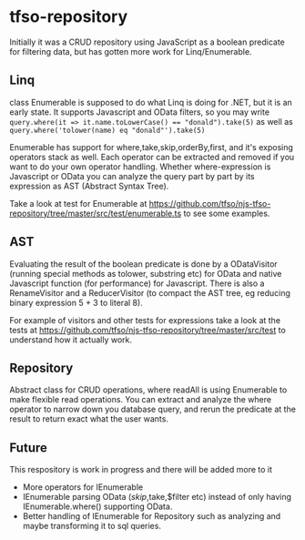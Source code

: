 ﻿# tfso-repository
 Initially it was a CRUD repository using JavaScript as a boolean predicate for filtering data, but has gotten more work for Linq/Enumerable.
 
 ## Linq
 class Enumerable is supposed to do what Linq is doing for .NET, but it is an early state. It supports Javascript and OData filters, so you may write ```query.where(it => it.name.toLowerCase() == "donald").take(5)``` as well as ```query.where('tolower(name) eq "donald"').take(5)```

Enumerable has support for where,take,skip,orderBy,first, and it's exposing operators stack as well. Each operator can be extracted and removed if you want to do your own operator handling. Whether where-expression is Javascript or OData you can analyze the query part by part by its expression as AST (Abstract Syntax Tree).

Take a look at test for Enumerable at https://github.com/tfso/njs-tfso-repository/tree/master/src/test/enumerable.ts to see some examples.

## AST
Evaluating the result of the boolean predicate is done by a ODataVisitor (running special methods as tolower, substring etc) for OData and  native Javascript function (for performance) for Javascript. There is also a RenameVisitor and a ReducerVisitor (to compact the AST tree, eg reducing binary expression 5 + 3 to literal 8).

For example of visitors and other tests for expressions take a look at the tests at https://github.com/tfso/njs-tfso-repository/tree/master/src/test to understand how it actually work.

## Repository
Abstract class for CRUD operations, where readAll is using Enumerable to make flexible read operations. You can extract and analyze the where operator to narrow down you database query, and rerun the predicate at the result to return exact what the user wants.

## Future
This respository is work in progress and there will be added more to it
- More operators for IEnumerable
- IEnumerable parsing OData ($skip,$take,$filter etc) instead of only having IEnumerable.where() supporting OData.
- Better handling of IEnumerable for Repository such as analyzing and maybe transforming it to sql queries.
